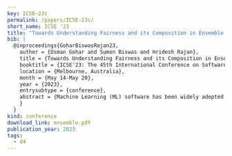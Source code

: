 ```yaml
---
key: ICSE-23c
permalink: /papers/ICSE-23c/
short_name: ICSE '23
title: "Towards Understanding Fairness and its Composition in Ensemble Machine Learning"
bib: |
  @inproceedings{GoharBiswasRajan23,
    author = {Usman Gohar and Sumon Biswas and Hridesh Rajan},
    title = {Towards Understanding Fairness and its Composition in Ensemble Machine Learning},
    booktitle = {ICSE'23: The 45th International Conference on Software Engineering},
    location = {Melbourne, Australia},
    month = {May 14-May 20},
    year = {2023},
    entrysubtype = {conference},
    abstract = {Machine Learning (ML) software has been widely adopted in modern society, with reported fairness implications for minority groups based on race, sex, age, etc. Many recent works have proposed methods to measure and mitigate algorithmic bias in ML models. The existing approaches focus on single classifier-based ML models. However, real-world ML models are often composed of multiple independent or dependent learners in an ensemble (e.g., Random Forest), where the fairness composes in a non-trivial way. How does fairness compose in ensembles? What are the fairness impacts of the learners on the ultimate fairness of the ensemble? Can fair learners result in an unfair ensemble? Furthermore, studies have shown that hyperparameters influence the fairness of ML models. Ensemble hyperparameters are more complex since they affect how learners are combined in different categories of ensembles. Understanding the impact of ensemble hyperparameters on fairness will help programmers design fair ensembles. Today, we do not understand these fully for different ensemble algorithms. In this paper, we comprehensively study popular real-world ensembles: bagging, boosting, stacking and voting. We have developed a benchmark of 168 ensemble models collected from Kaggle on four popular fairness datasets. We use existing fairness metrics to understand the composition of fairness. Our results show that ensembles can be designed to be fairer without using mitigation techniques. We also identify the interplay between fairness composition and data characteristics to guide fair ensemble design. Finally, our benchmark can be leveraged for further research on fair ensembles. To the best of our knowledge, this is one of the first and largest studies on fairness composition in ensembles yet presented in the literature.
    }
  }
kind: conference
download_link: ensemble.pdf
publication_year: 2023
tags:
  - d4
---
```

